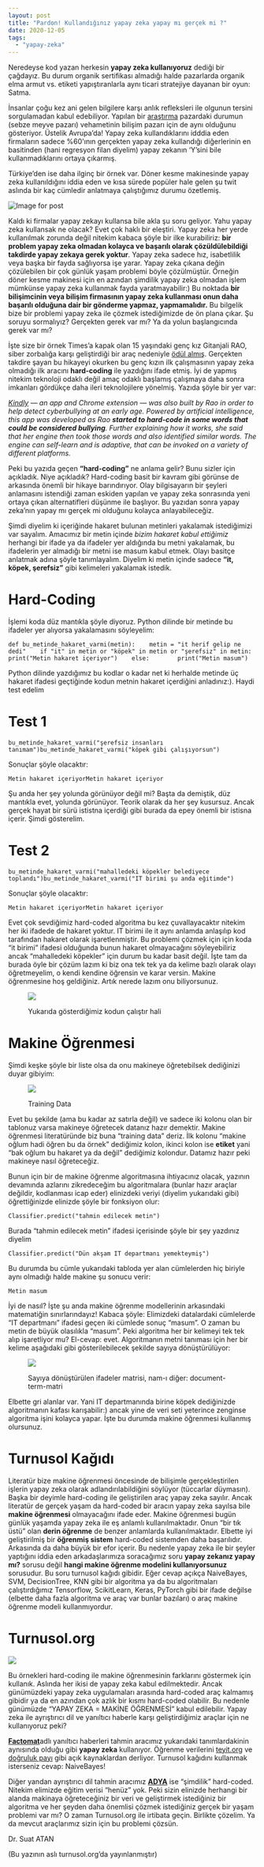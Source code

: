 ```yaml
---
layout: post
title: "Pardon! Kullandığınız yapay zeka yapay mı gerçek mi ?"
date: 2020-12-05
tags: 
  - "yapay-zeka"
---
```


Neredeyse kod yazan herkesin **yapay zeka kullanıyoruz** dediği bir çağdayız. Bu durum organik sertifikası almadığı halde pazarlarda organik elma armut vs. etiketi yapıştıranlarla aynı ticari stratejiye dayanan bir oyun: Satma.

İnsanlar çoğu kez ani gelen bilgilere karşı anlık refleksleri ile olgunun tersini sorgulamadan kabul edebiliyor. Yapılan bir [araştırma](https://www.theverge.com/2019/3/5/18251326/ai-startups-europe-fake-40-percent-mmc-report) pazardaki durumun (sebze meyve pazarı) vehametinin bilişim pazarı için de aynı olduğunu gösteriyor. Üstelik Avrupa’da! Yapay zeka kullandıklarını idddia eden firmaların sadece %60'ının gerçekten yapay zeka kullandığı diğerlerinin en basitinden (hani regresyon filan diyelim) yapay zekanın ‘Y’sini bile kullanmadıklarını ortaya çıkarmış.

Türkiye’den ise daha ilginç bir örnek var. Döner kesme makinesinde yapay zeka kullanıldığını iddia eden ve kısa sürede popüler hale gelen şu twit aslında bir kaç cümledir anlatmaya çalıştığımız durumu özetlemiş.

![Image for post](/images/12445-1uqgzq0_sfoxwiipextx0iq.png)

Kaldı ki firmalar yapay zekayı kullansa bile akla şu soru geliyor. Yahu yapay zeka kullansak ne olacak? Evet çok haklı bir eleştiri. Yapay zeka her yerde kullanılmak zorunda değil nitekim kabaca şöyle bir ilke kurabiliriz: **bir problem yapay zeka olmadan kolayca ve başarılı olarak çözüldülebildiği takdirde yapay zekaya gerek yoktur**. Yapay zeka sadece hız, isabetlilik veya başka bir fayda sağlıyorsa işe yarar. Yapay zeka çıkana değin çözülebilen bir çok günlük yaşam problemi böyle çözülmüştür. Örneğin döner kesme makinesi için en azından şimdilik yapay zeka olmadan işlem mümkünse yapay zeka kullanmak fayda yaratmayabilir:) Bu noktada **bir bilişimcinin veya bilişim firmasının yapay zeka kullanması onun daha başarılı olduğuna dair bir gönderme yapmaz, yapmamalıdır.** Bu bilgelik bize bir problemi yapay zeka ile çözmek istediğimizde de ön plana çıkar. Şu soruyu sormalıyız? Gerçekten gerek var mı? Ya da yolun başlangıcında gerek var mı?

İşte size bir örnek Times’a kapak olan 15 yaşındaki genç kız Gitanjali RAO, siber zorbalığa karşı geliştirdiği bir araç nedeniyle [ödül almış](https://analyticsindiamag.com/how-this-ai-solution-by-15-yo-won-her-first-ever-times-kid-of-the-year-award/). Gerçekten takdire şayan bu hikayeyi okurken bu genç kızın ilk çalışmasının yapay zeka olmadığı ilk aracını **hard-coding** ile yazdığını ifade etmiş. İyi de yapmış nitekim teknoloji odaklı değil amaç odaklı başlamış çalışmaya daha sonra imkanları gördükçe daha ileri teknolojilere yönelmiş. Yazıda şöyle bir yer var:

_[Kindly](https://kindly.godaddysites.com/) — an app and Chrome extension — was also built by Rao in order to help detect cyberbullying at an early age. Powered by artificial intelligence, this app was developed as Rao **started to hard-code in some words that could be considered bullying**. Further explaining how it works, she said that her engine then took those words and also identified similar words. The engine can self-learn and is adaptive, that can be invoked on a variety of different platforms._

Peki bu yazıda geçen **“hard-coding”** ne anlama gelir? Bunu sizler için açıkladık. Niye açıkladık? Hard-coding basit bir kavram gibi görünse de arkasında önemli bir hikaye barındırıyor. Olay bilgisayarın bir şeyleri anlamasını istendiği zaman eskiden yapılan ve yapay zeka sonrasında yeni ortaya çıkan alternatifleri düşünme ile başlıyor. Bu yazıdan sonra yapay zeka’nın yapay mı gerçek mi olduğunu kolayca anlayabileceğiz.

Şimdi diyelim ki içeriğinde hakaret bulunan metinleri yakalamak istediğimizi var sayalım. Amacımız bir metin içinde _bizim hakaret kabul_ _ettiğimiz_ herhangi bir ifade ya da ifadeler yer aldığında bu metni yakalamak, bu ifadelerin yer almadığı bir metni ise masum kabul etmek. Olayı basitçe anlatmak adına şöyle tanımlayalım. Diyelim ki metin içinde sadece **“it, köpek, şerefsiz”** gibi kelimeleri yakalamak istedik.

# Hard-Coding

İşlemi koda düz mantıkla şöyle diyoruz. Python dilinde bir metinde bu ifadeler yer alıyorsa yakalamasını söyleyelim:

```
def bu_metinde_hakaret_varmi(metin):    metin = "it herif gelip ne dedi"    if "it" in metin or "köpek" in metin or "şerefsiz" in metin:        print("Metin hakaret içeriyor")    else:        print("Metin masum")
```

Python dilinde yazdığımız bu kodlar o kadar net ki herhalde metinde üç hakaret ifadesi geçtiğinde kodun metnin hakaret içerdiğini anladınız:). Haydi test edelim

# Test 1

```
bu_metinde_hakaret_varmi("şerefsiz insanları tanımam")bu_metinde_hakaret_varmi("köpek gibi çalışıyorsun")
```

Sonuçlar şöyle olacaktır:

```
Metin hakaret içeriyorMetin hakaret içeriyor
```

Şu anda her şey yolunda görünüyor değil mi? Başta da demiştik, düz mantıkla evet, yolunda görünüyor. Teorik olarak da her şey kusursuz. Ancak gerçek hayat bir sürü ististna içerdiği gibi burada da epey önemli bir istisna içerir. Şimdi gösterelim.

# Test 2

```
bu_metinde_hakaret_varmi("mahalledeki köpekler belediyece toplandı")bu_metinde_hakaret_varmi("IT birimi şu anda eğitimde")
```

Sonuçlar şöyle olacaktır:

```
Metin hakaret içeriyorMetin hakaret içeriyor
```

Evet çok sevdiğimiz hard-coded algoritma bu kez çuvallayacaktır nitekim her iki ifadede de hakaret yoktur. IT birimi ile it aynı anlamda anlaşılıp kod tarafından hakaret olarak işaretlenmiştir. Bu problemi çözmek için için koda “it birimi” ifadesi olduğunda bunun hakaret olmayacağını söyleyebiliriz ancak “mahalledeki köpekler” için durum bu kadar basit değil. İşte tam da burada öyle bir çözüm lazım ki biz ona tek tek ya da kelime bazlı olarak olayı öğretmeyelim, o kendi kendine öğrensin ve karar versin. Makine öğrenmesine hoş geldiğiniz. Artık nerede lazım onu biliyorsunuz.

<figure>

[![](/images/kodgif.gif)](https://suatatan.wordpress.com/wp-content/uploads/2020/12/kodgif.gif)

<figcaption>

Yukarıda gösterdiğimiz kodun çalıştır hali

</figcaption>

</figure>

# Makine Öğrenmesi

Şimdi keşke şöyle bir liste olsa da onu makineye öğretebilsek dediğinizi duyar gibiyim:

<figure>

[![](/images/tab-1.png)](https://suatatan.wordpress.com/wp-content/uploads/2020/12/tab-1.png)

<figcaption>

Training Data

</figcaption>

</figure>

Evet bu şekilde (ama bu kadar az satırla değil) ve sadece iki kolonu olan bir tablonuz varsa makineye öğretecek datanız hazır demektir. Makine öğrenmesi literatüründe biz buna “training data” deriz. İlk kolonu “makine oğlum hadi öğren bu da örnek” dediğimiz kolon, ikinci kolon ise **etiket** yani “bak oğlum bu hakaret ya da değil” dediğimiz kolondur. Datamız hazır peki makineye nasıl öğreteceğiz.

Bunun için bir de makine öğrenme algoritmasına ihtiyacınız olacak, yazının devamında azlarını zikredeceğim bu algoritmalara (bunlar hazır araçlar değildir, kodlanması icap eder) elinizdeki veriyi (diyelim yukarıdaki gibi) öğrettiğinizde elinizde şöyle bir fonksiyon olur:

```
Classifier.predict("tahmin edilecek metin")
```

Burada “tahmin edilecek metin” ifadesi içerisinde şöyle bir şey yazdınız diyelim

```
Classifier.predict("Dün akşam IT departmanı yemekteymiş")
```

Bu durumda bu cümle yukarıdaki tabloda yer alan cümlelerden hiç biriyle aynı olmadığı halde makine şu sonucu verir:

```
Metin masum
```

İyi de nasıl? İşte şu anda makine öğrenme modellerinin arkasındaki matematiğin sınırlarındayız! Kabaca şöyle: Elimizdeki datalardaki cümlelerde “IT departmanı” ifadesi geçen iki cümlede sonuç “masum”. O zaman bu metin de büyük olasılıkla “masum”. Peki algoritma her bir kelimeyi tek tek alıp işaretliyor mu? El-cevap: evet. Algoritmanın metni tanıması için her bir kelime aşağıdaki gibi gösterilebilecek şekilde sayıya dönüştürülüyor:

<figure>

[![](/images/dtm-1.png)](https://suatatan.wordpress.com/wp-content/uploads/2020/12/dtm-1.png)

<figcaption>

Sayıya dönüştürülen ifadeler matrisi, nam-ı diğer: document-term-matri

</figcaption>

</figure>

Elbette gri alanlar var. Yani IT departmanında birine köpek dediğinizde algoritmanın kafası karışabilir:) ancak yine de veri seti yeterince zenginse algoritma işini kolayca yapar. İşte bu durumda makine öğrenmesi kullanmış olursunuz.

# Turnusol Kağıdı

Literatür bize makine öğrenmesi öncesinde de bilişimle gerçekleştirilen işlerin yapay zeka olarak adlandırılabildiğini söylüyor (tüccarlar düymasın). Başka bir deyimle hard-coding ile geliştirilen araç yapay zeka sayılır. Ancak literatür de gerçek yaşam da hard-coded bir aracın yapay zeka sayılsa bile **makine öğrenmesi** olmayacağını ifade eder. Makine öğrenmesi bugün günlük yaşamda yapay zeka ile eş anlamlı kullanılmaktadır. Onun “bir tık üstü” olan **derin öğrenme** de benzer anlamlarda kullanılmaktadır. Elbette iyi geliştirilmiş bir **öğrenmiş sistem** hard-coded sistemden daha başarılıdır. Arkasında da daha büyük bir efor içerir. Bu nedenle yapay zeka ile bir şeyler yaptığını iddia eden arkadaşlarımıza soracağımız soru **yapay zekanız yapay mı?** sorusu değil **hangi makine öğrenme modelini kullanıyorsunuz** sorusudur. Bu soru turnusol kağıdı gibidir. Eğer cevap açıkça NaiveBayes, SVM, DecisionTree, KNN gibi bir algoritma ya da bu algoritmaları çalıştırdığımız Tensorflow, ScikitLearn, Keras, PyTorch gibi bir ifade değilse (elbette daha fazla algoritma ve araç var bunlar bazıları) o araç makine öğrenme modeli kullanmıyordur.

# Turnusol.org

[![](/images/bg.png)](https://suatatan.wordpress.com/wp-content/uploads/2020/12/bg.png)

Bu örnekleri hard-coding ile makine öğrenmesinin farklarını göstermek için kullanık. Aslında her ikisi de yapay zeka kabul edilmektedir. Ancak günümüzdeki yapay zeka uygulamaları arasında hard-coded araç kalmamış gibidir ya da en azından çok azlık bir kısmı hard-coded olabilir. Bu nedenle günümüzde “YAPAY ZEKA = MAKİNE ÖĞRENMESİ” kabul edilebilir. Yapay zeka ile ayrıştırıcı dil ve yanıltıcı haberle karşı geliştirdiğimiz araçlar için ne kullanıyoruz peki?

[**Factomat**](https://turnusol.org/factomat/editor)adlı yanıltıcı haberleri tahmin aracımız yukarıdaki tanımlardakinin aynısında olduğu gibi **yapay zeka** kullanıyor. Öğrenme verilerini [teyit.org](http://teyit.org) ve [doğruluk payı](https://www.dogrulukpayi.com/) gibi açık kaynaklardan derliyor. Turnusol kağıdını kullanmak isterseniz cevap: NaiveBayes!

Diğer yandan ayrıştırıcı dil tahmin aracımız [**ADYA**](https://turnusol.org/factomat/premium_tool_factomat_nefret_soylem) ise “şimdilik” hard-coded. Nitekim elimizde eğitim verisi “henüz” yok. Peki sizin elinizde herhangi bir alanda makinaya öğreteceğiniz bir veri ve geliştirmek istediğiniz bir algoritma ve her şeyden daha önemlisi çözmek istediğiniz gerçek bir yaşam problemi var mı? O zaman Turnusol.org ile irtibata geçin. Birlikte çözelim. Ya da mevcut araçlarımız sizin için bu problemi çözsün.

Dr. Suat ATAN

(Bu yazının aslı turnusol.org’da yayınlanmıştır)
